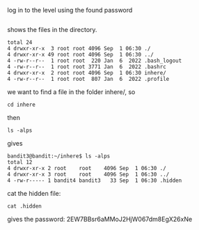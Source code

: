 log in to the level using the found password

``` ls -alps
```
shows the files in the directory.

```
total 24
4 drwxr-xr-x  3 root root 4096 Sep  1 06:30 ./
4 drwxr-xr-x 49 root root 4096 Sep  1 06:30 ../
4 -rw-r--r--  1 root root  220 Jan  6  2022 .bash_logout
4 -rw-r--r--  1 root root 3771 Jan  6  2022 .bashrc
4 drwxr-xr-x  2 root root 4096 Sep  1 06:30 inhere/
4 -rw-r--r--  1 root root  807 Jan  6  2022 .profile
```
we want to find a file in the folder inhere/, so 

```
cd inhere
```

then
```
ls -alps
```
gives
```
bandit3@bandit:~/inhere$ ls -alps
total 12
4 drwxr-xr-x 2 root    root    4096 Sep  1 06:30 ./
4 drwxr-xr-x 3 root    root    4096 Sep  1 06:30 ../
4 -rw-r----- 1 bandit4 bandit3   33 Sep  1 06:30 .hidden
```
cat the hidden file:
```
cat .hidden
```
gives the password: 2EW7BBsr6aMMoJ2HjW067dm8EgX26xNe